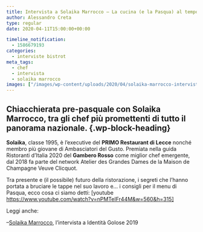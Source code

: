 ```yaml
---
title: Intervista a Solaika Marrocco – La cucina (e la Pasqua) al tempo del Covid
author: Alessandro Creta
type: regular
date: 2020-04-11T15:00:00+00:00

timeline_notification:
  - 1586679193
categories:
  - interviste bistrot
meta_tags:
  - chef
  - intervista
  - solaika marrocco
images: ["/images/wp-content/uploads/2020/04/solaika-marrocco-intervista-video.webp"]
---
```

## Chiacchierata pre-pasquale con Solaika Marrocco, tra gli chef più promettenti di tutto il panorama nazionale.  {.wp-block-heading}

**Solaika**, classe 1995, è l&#8217;executive del **PRIMO Restaurant di Lecce** nonché membro più giovane di Ambasciatori del Gusto. Premiata nella guida Ristoranti d&#8217;Italia 2020 del **Gambero Rosso** come miglior chef emergente, dal 2018 fa parte del network Atelier des Grandes Dames de la Maison de Champagne Veuve Clicquot.

Tra presente e (il possibile) futuro della ristorazione, i segreti che l&#8217;hanno portata a bruciare le tappe nel suo lavoro e&#8230; i consigli per il menu di Pasqua, ecco cosa ci siamo detti:  [youtube https://www.youtube.com/watch?v=nPMTeIFr44M&w=560&h=315] 

Leggi anche:

&#8211;<a href="https://aleepepe.com/2019/12/01/solaika-marrocco-cucina-italiana/" target="_blank" rel="noreferrer noopener">Solaika Marrocco</a>, l&#8217;intervista a Identità Golose 2019